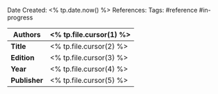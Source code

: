 Date Created: <% tp.date.now() %>
References: 
Tags: #reference #in-progress

| **Authors**   | <% tp.file.cursor(1) %> |
| ------------- | ----------------------- |
| **Title**     | <% tp.file.cursor(2) %> |
| **Edition**   | <% tp.file.cursor(3) %> |
| **Year**      | <% tp.file.cursor(4) %> |
| **Publisher** | <% tp.file.cursor(5) %> |

